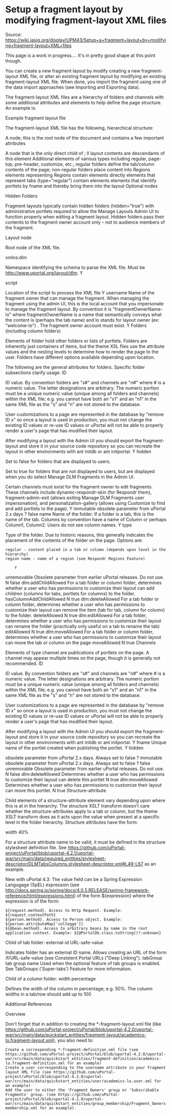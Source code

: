 # Setup a fragment layout by modifying fragment-layout XML files

Source: https://wiki.jasig.org/display/UPM43/Setup+a+fragment+layout+by+modifying+fragment-layout+XML+files

This page is a work in progress.... It's in pretty good shape at this point
though.

You can create a new fragment layout by modify creating a new fragment-layout
XML file, or alter an existing fragment layout by modifying an existing
fragment-layout XML file.  When done, you import the fragment using one of the
data import approaches (see Importing and Exporting data).

The fragment-layout XML files are a hierarchy of folders and channels with some
additional attributes and elements to help define the page structure.  An
example is:

Example fragment layout file

<?xml version="1.0" encoding="UTF-8"?>
<layout xmlns:dlm="http://www.uportal.org/layout/dlm" script="classpath://org/jasig/portal/io/import-layout_v3-2.crn"
  username="welcome-lo" >
  <folder ID="s1" hidden="false" immutable="false" name="Root folder" type="root" unremovable="true">
    <!--
     | Hidden folders do not propagate to regular users, and fragment owner
     | accounts don't receive (other) fragments at all;  Fragment owners must
     | have their own copies of the minimal portlets required to view and manage
     | their own layouts.
     +-->
    <folder ID="s2" hidden="true" immutable="true" name="Page Top folder" type="page-top" unremovable="true">
      <channel fname="dynamic-respondr-skin" unremovable="false" hidden="false" immutable="false" ID="n3"/>
      <channel fname="fragment-admin-exit" unremovable="false" hidden="false" immutable="false" ID="n4"/>
    </folder>
    <folder ID="s5" hidden="true" immutable="true" name="Customize folder" type="customize" unremovable="true">
      <channel fname="personalization-gallery" unremovable="false" hidden="false" immutable="false" ID="n6"/>
    </folder>
    <folder ID="s7" dlm:deleteAllowed="false" dlm:editAllowed="false" dlm:moveAllowed="false" hidden="false" immutable="false" name="Welcome" type="regular" unremovable="false">
      <structure-attribute>
          <name>externalId</name>
          <value>welcome</value>
      </structure-attribute>
      <folder ID="s8" hidden="false" immutable="false" name="Column" type="regular" unremovable="false">
        <structure-attribute>
          <name>width</name>
          <value>60%</value>
        </structure-attribute>
        <channel fname="email-preview-demo" unremovable="false" hidden="false" immutable="false" ID="n9" dlm:moveAllowed="false" dlm:deleteAllowed="false"/>
        <channel fname="weather" unremovable="false" hidden="false" immutable="false" ID="n10"/>
        <channel fname="pbookmarks" unremovable="false" hidden="false" immutable="false" ID="n11" dlm:moveAllowed="false" dlm:deleteAllowed="false"/>
      </folder>
      <folder ID="s12" hidden="false" immutable="false" name="Column" type="regular" unremovable="false">
        <structure-attribute>
          <name>width</name>
          <value>40%</value>
        </structure-attribute>
        <channel fname="calendar" unremovable="false" hidden="false" immutable="false" ID="n13"/>
      </folder>
    </folder>
  </folder>
</layout>

The fragment-layout XML file has the following, hierarchical structure:

A <layout> node;  this is the root node of the document and contains a few
important attributes

A <folder type="root"> node that is the only direct child of <layout>;
ll layout contents are descendants of this element
Additional <folder> elements of various types including regular, page-top,
pre-header, customize, etc.;  regular folders define the tab/column contents of
the page;  non-regular folders place content into Regions
<folder> elements representing Regions contain <channel>
elements directly
<folder> elements that represent tabs (type="regular") contain <folder
name="Column" type="regular"> elements
<channel> elements that identify portlets by fname and thereby bring them into
the layout
Optional <structure-attribute> nodes


Hidden Folders

Fragment layouts typically contain hidden folders (hidden="true") with
administrative portlets required to allow the Manage Layouts Admin UI to
function properly when editing a fragment layout. Hidden folders pass their
contents to the fragment owner account only – not to audience members of the
fragment.

Layout node

Root node of the XML file.

xmlns:dlm

Namespace identifying the schema to parse the XML file. Must be
http://www.uportal.org/layout/dlm.	Y

script

Location of the script to process the XML file	Y
username	Name of the fragment owner that can manage the fragment. When
managing the fragment using the admin UI, this is the local account that you
impersonate to manage the fragment layout. By convention it is
"fragmentOwnerName-lo" where fragmentOwnerName is a name that semantically
conveys what the content is (perhaps the tab name) and lo stands for layout
owner (ex: "welcome-lo") . The fragment owner account must exist.	Y
Folders (including column folders)

Elements of folder hold other folders or lists of portlets.  Folders are
inherently just containers of items, but the theme XSL files use the attribute
values and the nesting levels to determine how to render the page to the user.
Folders have different options available depending upon location.

The following are the general attributes for folders.  Specific folder
subsections clarify usage.
ID

ID value. By convention folders are "s#" and channels are "n#" where # is a
numeric value. The letter designations are arbitrary. The numeric portion must
be a unique numeric value (unique among all folders and channels) within the XML
file; e.g. you cannot have both an "s1" and an "n1" in the same XML file as the
"s" and "n" are not stored to the database.

User customizations to a page are represented in the database by "remove ID x"
so once a layout is used in production, you must not change the existing ID
values or re-use ID values or uPortal will not be able to properly render a
user's page that has modified their layout.

After modifying a layout with the Admin UI you should export the fragment-layout
and store it in your source code repository so you can recreate the layout in
other environments with ant initdb or ant initportal.
	 	Y
hidden

Set to false for folders that are displayed to users.

Set to true for folders that are not displayed to users, but are displayed when
you do select Manage DLM Fragments in the Admin UI.

Certain channels must exist for the fragment owner to edit fragments. These
channels include dynamic-respondr-skin (for Respondr them), fragment-admin-exit
(allows exiting Manage DLM Fragments user impersonation), and
personalization-gallery (allows using Customize to find and add portlets to the
page).
	 	Y
immutable	obsolete parameter from uPortal 2.x days	 	?	false
name	Name of the folder. If a folder is a tab, this is the name of the tab.
Columns by convention have a name of Column or perhaps Column1, Column2. Users
do not see column names.	 	Y
type

Type of the folder. Due to historic reasons, this generally indicates the
placement of the contents of the folder on the page. Options are:

    regular - content placed in a tab or column (depends upon level in the
    hierarchy)
    region name - name of a region (see Respondr Regions Feature)

	 	Y
unremovable	Obsolete parameter from earlier uPortal releases. Do not use.	 	N	false
dlm:addChildAllowed	For a tab folder or column folder, determines whether a user who has permissions to customize their layout can add children (columns for tabs, portlets for columns) to the folder.	hasColumnAddChildAllowed	N	true
dlm:deleteAllowed	For a tab folder or column folder, determines whether a user who has permissions to customize their layout can remove the item (tab for tab, column for column) to the folder.	deleteAllowed	N	true
dlm:editAllowed	For a tab folder, determines whether a user who has permissions to customize their layout can rename the folder (practically only useful on a tab to rename the tab)	editAllowed	N	true
dlm:moveAllowed	For a tab folder or column folder, determines whether a user who has permissions to customize their layout can move the tab or column on the page	moveAllowed	N	true
Channels

Elements of type channel are publications of portlets on the page.  A channel may appear multiple times on the page, though it is generally not recommended.
ID

ID value. By convention folders are "s#" and channels are "n#" where # is a numeric value. The letter designations are arbitrary. The numeric portion must be a unique numeric value (unique among all folders and channels) within the XML file; e.g. you cannot have both an "s1" and an "n1" in the same XML file as the "s" and "n" are not stored to the database.

User customizations to a page are represented in the database by "remove ID x" so once a layout is used in production, you must not change the existing ID values or re-use ID values or uPortal will not be able to properly render a user's page that has modified their layout.

After modifying a layout with the Admin UI you should export the fragment-layout and store it in your source code repository so you can recreate the layout in other environments with ant initdb or ant initportal.
	Y
fname	Unique name of the portlet created when publishing the portlet.	Y
hidden

obsolete parameter from uPortal 2.x days. Always set to false
	?
immutable	obsolete parameter from uPortal 2.x days. Always set to false	?	false
unremovable	Obsolete parameter from earlier uPortal releases. Do not use.	N	false
dlm:deleteAllowed	Determines whether a user who has permissions to customize their layout can delete this portlet	N	true
dlm:moveAllowed	Determines whether a user who has permissions to customize their layout can move this portlet.	N	true
Structure-attribute

Child elements of a structure-attribute element vary depending upon where this
is at in the hierarchy.  The structure XSLT transform doesn't care whether the structure-attributes apply to a tab or column, but the theme XSLT transform does
as it acts upon the value when present at a specific level in the folder
hierarchy.  Structure attributes have the form:

<structure-attribute>
   <name>width</name>
   <value>40%</value>
</structure-attribute>

For a structure attribute name to be valid, it must be defined in the structure
stylesheet definition file.  See https://github.com/uPortal-project/uPortal/blob/uportal-4.2.1/uportal-war/src/main/data/required_entities/stylesheet-descriptor/DLMTabsColumns.stylesheet-descriptor.xml#L49-L67 as an
example.

New with uPortal 4.3:  The value field can be a Spring Expression Langugage
(SpEL) expression (see http://docs.spring.io/spring/docs/4.0.5.RELEASE/spring-framework-reference/html/expressions.html) of the form ${expression} where the expression is of the form:

    ${request.method}. Access to Http Request. Example: ${request.contextPath}
    ${person.method}. Access to Person object. Example: ${person.attributeMap['collegge']}
    ${@bean.method}. Access to arbitrary beans by name in the root application context. Example: ${@PortalDb.class.toString()?:unknown}

Child of tab folder:
external-id	URL-safe-value

Indicates folder has an external ID name. Allows creating an URL of the form
/f/URL-safe-value (see  Consistent Portal URLs ("Deep Linking").
tabGroup	tab group name	Used when the optional feature of tab groups is
enabled. See TabGroups ('Super-tabs') Feature for more information.

Child of a column folder:
width	percentage

Defines the width of the column in percentage; e.g. 50%. The column widths in a
tab/row should add up to 100

Additional References

Overview

Don't forget that in addition to creating the *-fragment-layout.xml file (like https://github.com/uPortal-project/uPortal/blob/uportal-4.2.0/uportal-war/src/main/data/quickstart_entities/fragment-layout/academics-lo.fragment-layout.xml), you also need to:

    Create a corresponding *-fragment-definition.xml file (see https://github.com/uPortal-project/uPortal/blob/uportal-4.2.0/uportal-war/src/main/data/quickstart_entities/fragment-definition/academics-lo.fragment-definition.xml for an example)
    Create a user corresponding to the username attribute in your fragment layout XML file (see https://github.com/uPortal-project/uPortal/blob/uportal-4.2.0/uportal-war/src/main/data/quickstart_entities/user/academics-lo.user.xml for an example)
    Add the user to either the 'Fragment Owners' group or 'Subscribable Fragments' group. (see https://github.com/uPortal-project/uPortal/blob/uportal-4.2.0/uportal-war/src/main/data/quickstart_entities/group_membership/Fragment_Owners.group-membership.xml for an example).
